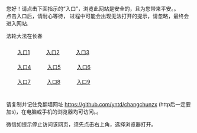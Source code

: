 您好！请点击下面指示的“入口”，浏览此网站是安全的，且为您带来平安。。 <br/>
点击入口后，请耐心等待， 过程中可能会出现无法打开的提示，请忽略，最终会进入网站. </br>

法轮大法在长春<br/>
<div style="padding:10px"><a style="margin:20px" target="_blank" href="https://d17ru6j7d2g7ns.cloudfront.net/2Qpsp?lncauwd" id="ccLink1" rel="nofollow">入口1</a> <a target="_blank" style="margin:20px" href="https://d3rkg71b4rgswu.cloudfront.net/2Qpsp?vyqcv" id="ccLink2" rel="nofollow">入口2</a> <a style="margin:20px" target="_blank" href="https://d2tqb1cl7lzv9l.cloudfront.net/2Qpsp?nroyrjhq" id="ccLink3" rel="nofollow">入口3</a></div>

<div style="padding:10px" ><a style="margin:20px" target="_blank" href="https://d17ru6j7d2g7ns.cloudfront.net/2Qpsp?lncauwd" id="ccLink4" rel="nofollow">入口4</a> <a style="margin:20px" href="https://d3rkg71b4rgswu.cloudfront.net/2Qpsp?vyqcv" target="_blank" id="ccLink5" rel="nofollow">入口5</a> <a style="margin:20px" href="https://d2tqb1cl7lzv9l.cloudfront.net/2Qpsp?nroyrjhq" target="_blank" id="ccLink6" rel="nofollow">入口6</a></div>

<div style="padding:10px"><a style="margin:20px" target="_blank" href="https://d17ru6j7d2g7ns.cloudfront.net/2Qpsp?lncauwd" id="ccLink7" rel="nofollow">入口7</a> <a style="margin:20px" href="https://d3rkg71b4rgswu.cloudfront.net/2Qpsp?vyqcv" target="_blank" id="ccLink8" rel="nofollow">入口8</a> <a style="margin:20px" target="_blank" href="https://d2tqb1cl7lzv9l.cloudfront.net/2Qpsp?nroyrjhq" id="ccLink9" rel="nofollow">入口9</a></div>

<br/>



请复制并记住免翻墙网址 https://github.com/yntd/changchunzx (http后一定要加s)，在电脑或手机的浏览器均可访问。。<br/>

微信如提示停止访问该网页，须先点击右上角，选择浏览器打开。
